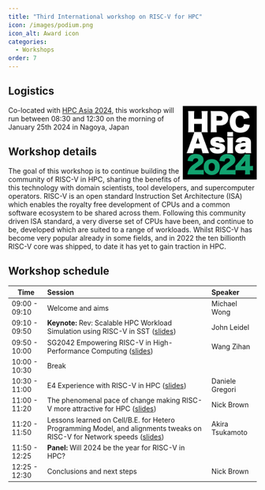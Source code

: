 ```yaml
---
title: "Third International workshop on RISC-V for HPC"
icon: /images/podium.png
icon_alt: Award icon
categories:
  - Workshops
order: 7
---
```


## Logistics
<img align="right" src="/images/HPCAsia2024logo.png" width=150>

Co-located with <a href="https://sighpc.ipsj.or.jp/HPCAsia2024/">HPC Asia 2024</a>, this workshop will run between 08:30 and 12:30 on the morning of January 25th 2024 in Nagoya, Japan

## Workshop details

The goal of this workshop is to continue building the community of RISC-V in HPC, sharing the benefits of this technology with domain scientists, tool developers, and supercomputer operators. RISC-V is an open standard Instruction Set Architecture (ISA) which enables the royalty free development of CPUs and a common software ecosystem to be shared across them. Following this community driven ISA standard, a very diverse set of CPUs have been, and continue to be, developed which are suited to a range of workloads. Whilst RISC-V has become very popular already in some fields, and in 2022 the ten billionth RISC-V core was shipped, to date it has yet to gain traction in HPC.

## Workshop schedule

| Time        | Session           | Speaker  |
| ------------- |:-------------| :-----|
| 09:00 - 09:10 | Welcome and aims | Michael Wong |
| 09:10 - 09:50 | **Keynote:**  Rev: Scalable HPC Workload Simulation using RISC-V in SST ([slides](https://github.com/RISCVtestbed/riscvtestbed.github.io/blob/main/assets/files/hpcasia24/HPCAsiaRVWorkshop_Leidel.pdf)) | John Leidel |
| 09:50 - 10:00 | SG2042 Empowering RISC-V in High-Performance Computing ([slides](https://github.com/RISCVtestbed/riscvtestbed.github.io/blob/main/assets/files/hpcasia24/hpc_asia_wang.pdf)) | Wang Zihan |
| 10:00 - 10:30 | Break |  |
| 10:30 - 11:00 | E4 Experience with RISC-V in HPC ([slides](https://github.com/RISCVtestbed/riscvtestbed.github.io/blob/main/assets/files/hpcasia24/E4_HPCASIA_2024-V.0.2.pdf)) | Daniele Gregori |
| 11:00 - 11:20 | The phenomenal pace of change making RISC-V more attractive for HPC ([slides](https://github.com/RISCVtestbed/riscvtestbed.github.io/blob/main/assets/files/hpcasia24/risc-v-hpc-asia_Brown.pdf)) | Nick Brown |
| 11:20 - 11:50 | Lessons learned on Cell/B.E. for Hetero Programming Model, and alignments tweaks on RISC-V for Network speeds ([slides](https://github.com/RISCVtestbed/riscvtestbed.github.io/blob/main/assets/files/hpcasia24/RISC-V_Workshop-HPC-AkiraTsukamoto-2024-01-25-3.pdf)) | Akira Tsukamoto  |
| 11:50 - 12:25 | **Panel:** Will 2024 be the year for RISC-V in HPC? | |
| 12:25 - 12:30 | Conclusions and next steps | Nick Brown |
